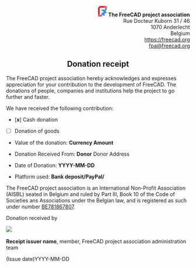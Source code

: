 <div align=right>
<img src="../../../images/logos/FreeCAD-symbol.svg" style="width:24px;" />  <b>The FreeCAD project association</b><br/>
Rue Docteur Kuborn 31 / 46<br/>
1070 Anderlecht<br/>
Belgium<br/>
<a href="https://freecad.org">https://freecad.org</a><br/>
<a href="mailto:fpa@freecad.org">fpa@freecad.org</a>
</div>

<h2 align=center>Donation receipt</h2>

The FreeCAD project association hereby acknowledges and expresses appreciation for your contribution to the development of FreeCAD. The donations of people, companies and institutions help the project to go further and faster.

We have received the following contribution:

* [**x**] Cash donation

* [  ] Donation of goods

* Value of the donation: **Currency Amount**

* Donation Received From: **Donor** 
                          Donor Address

* Date of Donation: **YYYY-MM-DD**

* Platform used: **Bank deposit/PayPal/**

The FreeCAD project association is an International Non-Profit Association (AISBL) seated in Belgium and ruled by Part III, Book 10 of the Code of Societies ans Associations under the Belgian law, and is registered as such under number [BE781867807](https://kbopub.economie.fgov.be/kbopub/toonondernemingps.html?lang=en&ondernemingsnummer=781867807).

Donation received by

<img src="signature.png" />

**Receipt issuer name**, member, FreeCAD project association administration team

(Issue date)YYYY-MM-DD


